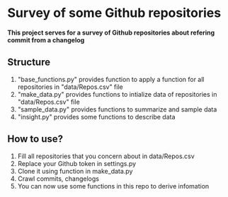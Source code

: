 # Survey of some Github repositories

**This project serves for a survey of Github repositories about refering commit from a changelog**

## Structure

1. "base_functions.py" provides function to apply a function for all repositories in "data/Repos.csv" file
2. "make_data.py" provides functions to intialize data of repositories in "data/Repos.csv" file
3. "sample_data.py" provides functions to summarize and sample data 
4. "insight.py" provides some functions to describe data

## How to use?

1. Fill all repositories that you concern about in data/Repos.csv
2. Replace your Github token in settings.py
3. Clone it using function in make_data.py
4. Crawl commits, changelogs
5. You can now use some functions in this repo to derive infomation 

